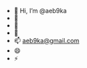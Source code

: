 - 👋 Hi, I’m @aeb9ka
- 👀 
- 🌱 
- 💞️ 
- 📫  aeb9ka@gmail.com 
- 😄 
- ⚡ 

<!---
aeb9ka/aeb9ka is a ✨ special ✨ repository because its `README.md` (this file) appears on your GitHub profile.
You can click the Preview link to take a look at your changes.
--->
